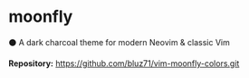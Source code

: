 # moonfly

⚫️ A dark charcoal theme for modern Neovim & classic Vim

**Repository:** <https://github.com/bluz71/vim-moonfly-colors.git>
